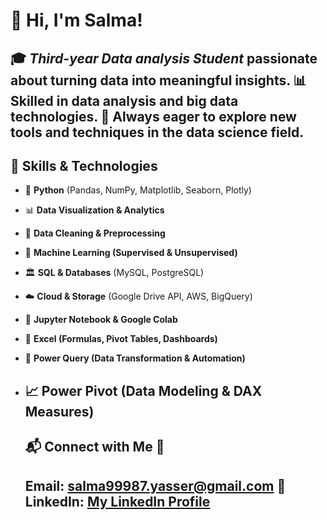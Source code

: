 # 👋 Hi, I'm Salma! 

🎓 ***Third-year Data analysis Student*** passionate about turning data into meaningful insights. 📊 Skilled in **data analysis and big data technologies**. 🚀 Always eager to explore new tools and techniques in the data science field.
--- 

## 🔧 Skills & Technologies 

- 🐍 **Python** (Pandas, NumPy, Matplotlib, Seaborn, Plotly)
- 📊 **Data Visualization & Analytics**
- 🧹 **Data Cleaning & Preprocessing**
- 🤖 **Machine Learning (Supervised & Unsupervised)**
- 🏛 **SQL & Databases** (MySQL, PostgreSQL)
- ☁️ **Cloud & Storage** (Google Drive API, AWS, BigQuery)
- 📝 **Jupyter Notebook & Google Colab**
- 📑 **Excel (Formulas, Pivot Tables, Dashboards)**
- 🔄 **Power Query (Data Transformation & Automation)**
- 📈 **Power Pivot (Data Modeling & DAX Measures)**
  ---
  
  ## 📬 Connect with Me 📩
  **Email:** [salma99987.yasser@gmail.com](mailto:salma99987.yasser@gmail.com) 🔗
  **LinkedIn:** [My LinkedIn Profile](https://www.linkedin.com/in/salma-yasser-11a28b2a3/)
   ---

